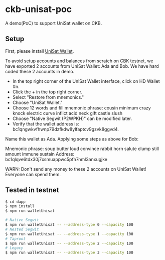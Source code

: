 # ckb-unisat-poc
A demo(PoC) to support UniSat wallet on CKB.


## Setup
First, please install [UniSat Wallet](https://hk.unisat.io/download).

To avoid setup accounts and balances from scratch on CBK testnet, we have
exported 2 accounts from UniSat Wallet: Ada and Bob. We have hard coded these 2
accounts in demo.

* In the top right corner of the UniSat Wallet interface, click on HD Wallet #n.
* Click the + in the top right corner.
* Select "Restore from mnemonics."
* Choose "UniSat Wallet."
* Choose 12 words and fill mnemonic phrase: cousin minimum crazy knock electric curve inflict acid neck gift castle slush
* Choose "Native Segwit (P2WPKH)" can be modified later.
* Verify that the wallet address is: bc1qngwkvfhwnp79dzfkdw8ylfaptcv9gzvk8ggvd4.

Name this wallet as Ada. Applying some steps as above for Bob:

Mnemonic phrase: soup butter loud convince rabbit horn salute clump still amount immune sustain
Address: bc1qlqve6tdx30j7xsmuappwc5pfh7nml3anxugjke

WARN: Don't send any money to these 2 accounts on UniSat Wallet! Everyone can spend them.

## Tested in testnet
```sh
$ cd dapp
$ npm install
$ npm run walletUnisat

# Native Segwit
$ npm run walletUnisat -- --address-type 0 --capacity 100
# Nested Segwit
$ npm run walletUnisat -- --address-type 1 --capacity 100
# Taproot
$ npm run walletUnisat -- --address-type 2 --capacity 100
# Legacy
$ npm run walletUnisat -- --address-type 3 --capacity 100
```
